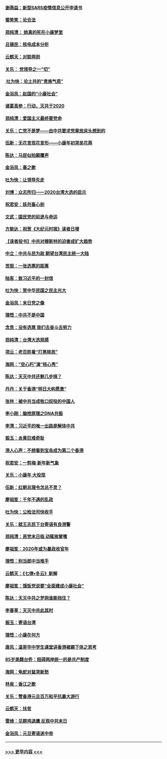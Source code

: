 #### [谢燕益：新型SARS疫情信息公开申请书](../pages/nsc993/n11808840.md?t=01220622) 
#### [蜀笑笑：论合法](../pages/nsc993/n11808064.md?t=01220622) 
#### [郑纯清： 她真的死在小康梦里](../pages/nsc993/n11806623.md?t=01220622) 
#### [吕锡民：核电成本分析](../pages/nsc993/n11806284.md?t=01220622) 
#### [云鹤天：对联两则](../pages/nsc993/n11805957.md?t=01220622) 
#### [关乐： 党领导之一“切”](../pages/nsc993/n11804505.md?t=01220622) 
#### [ 吐为快：论土共的“贵族气质”](../pages/nsc993/n11804490.md?t=01220622) 
#### [金浴凤：赵国的“小康社会”](../pages/nsc993/n11804452.md?t=01220622) 
#### [诸葛高参：行动，灭共于2020](../pages/nsc993/n11804120.md?t=01220622) 
#### [郑纯清：爱国主义最终要党命](../pages/nsc993/n11802197.md?t=01220622) 
#### [关乐：亡党不是梦——由中共要求党章放床头想到的](../pages/nsc993/n11802156.md?t=01220622) 
#### [伍新：无花言现花言形——小康年初哭吴花燕](../pages/nsc993/n11800044.md?t=01220622) 
#### [陈达：马屁似拍颠覆声](../pages/nsc993/n11800010.md?t=01220622) 
#### [金浴凤：春之歌](../pages/nsc993/n11797687.md?t=01220622) 
#### [吐为快：让领导先走](../pages/nsc993/n11797512.md?t=01220622) 
#### [刘博：众志所归——2020台湾大选的启示](../pages/nsc993/n11796878.md?t=01220622) 
#### [祝君安：妖共畜心剖](../pages/nsc993/n11794273.md?t=01220622) 
#### [文武：国民党的前途与命运](../pages/nsc993/n11794198.md?t=01220622) 
#### [方能达：祝贺《大纪元时报》读者日增](../pages/nsc993/n11793807.md?t=01220622) 
#### [【读者投书】中共对穆斯林的迫害成扩大趋势](../pages/nsc993/n11791371.md?t=01220622) 
#### [中立：中共与民为敌 期望台湾民主统一大陆](../pages/nsc993/n11790392.md?t=01220622) 
#### [苦胆：一张选票的距离](../pages/nsc993/n11788914.md?t=01220622) 
#### [陆客：致习近平的一封信](../pages/nsc993/n11788867.md?t=01220622) 
#### [吐为快：贺中华民国之民主光大](../pages/nsc993/n11788618.md?t=01220622) 
#### [金浴凤：末日党之像](../pages/nsc993/n11787475.md?t=01220622) 
#### [理悟：中共不是中国](../pages/nsc993/n11787463.md?t=01220622) 
#### [念贲：没有选票  我们去奋斗去努力](../pages/nsc993/n11787398.md?t=01220622) 
#### [郑纯清：台湾大选观感](../pages/nsc993/n11786210.md?t=01220622) 
#### [项云：老百姓看“打黑除恶”](../pages/nsc993/n11785398.md?t=01220622) 
#### [海网：“空心朽”演“核心秀”](../pages/nsc993/n11783874.md?t=01220622) 
#### [陈达：天灭中共还剩几步棋？](../pages/nsc993/n11783719.md?t=01220622) 
#### [丹丹：关于香港“明日大屿愿景”](../pages/nsc993/n11783273.md?t=01220622) 
#### [张林：被中共当成牲口奴役的中国人](../pages/nsc993/n11782397.md?t=01220622) 
#### [李小刚：脑控原理之DNA共振](../pages/nsc993/n11780962.md?t=01220622) 
#### [李清：习近平的唯一出路是解体中共](../pages/nsc993/n11780866.md?t=01220622) 
#### [振玉：炎黄巨难奇耻](../pages/nsc993/n11779632.md?t=01220622) 
#### [港人心声：不想看到宝岛成为第二个香港](../pages/nsc993/n11778817.md?t=01220622) 
#### [祝君安：一剪梅‧新年新气象](../pages/nsc993/n11776340.md?t=01220622) 
#### [关乐：小康年 大役现](../pages/nsc993/n11774213.md?t=01220622) 
#### [伍新：红朝总理令怎总不灵？](../pages/nsc993/n11770813.md?t=01220622) 
#### [廖祖笙：千年不遇的乱政](../pages/nsc993/n11770373.md?t=01220622) 
#### [吐为快：公检法司快收手](../pages/nsc993/n11770359.md?t=01220622) 
#### [关乐：就王志民下台寄语有良港警](../pages/nsc993/n11769903.md?t=01220622) 
#### [郑纯清：恶党末日临 动辄挨掌嘴](../pages/nsc993/n11769356.md?t=01220622) 
#### [廖祖笙：2020年或为暴政收官年](../pages/nsc993/n11768216.md?t=01220622) 
#### [理悟：别当郎中当推手](../pages/nsc993/n11768243.md?t=01220622) 
#### [云鹤天：《七律▪冬云》新解](../pages/nsc993/n11768204.md?t=01220622) 
#### [廖祖笙：饿饭党说要“全面建成小康社会”](../pages/nsc993/n11767482.md?t=01220622) 
#### [陈达：天灭中共之罗网谁能挡住？](../pages/nsc993/n11767465.md?t=01220622) 
#### [李春草：天灭中共此其时](../pages/nsc993/n11767452.md?t=01220622) 
#### [振玉：寄语台湾](../pages/nsc993/n11767432.md?t=01220622) 
#### [理悟：小康在何方](../pages/nsc993/n11767394.md?t=01220622) 
#### [唐风：温哥华中学生课堂讲香港被踢下体之思考](../pages/nsc993/n11766848.md?t=01220622) 
#### [85岁美籍台侨：阻碍两岸统一的是共产制度](../pages/nsc993/n11765043.md?t=01220622) 
#### [海网：龟蛇对鼠哭新愁](../pages/nsc993/n11764895.md?t=01220622) 
#### [林泉：香江之歌](../pages/nsc993/n11764415.md?t=01220622) 
#### [关乐：赞香港元旦百万和平抗暴大游行](../pages/nsc993/n11764382.md?t=01220622) 
#### [云鹤天：扶贫](../pages/nsc993/n11764245.md?t=01220622) 
#### [雪绮：见群鸡退鹰  反观中共末日](../pages/nsc993/n11762112.md?t=01220622) 
#### [金浴凤：元旦寄语迷中帝](../pages/nsc993/n11761788.md?t=01220622) 

----
#### [ >>> 更早内容 <<< ](../indexes/nsc993-earlier.md)
